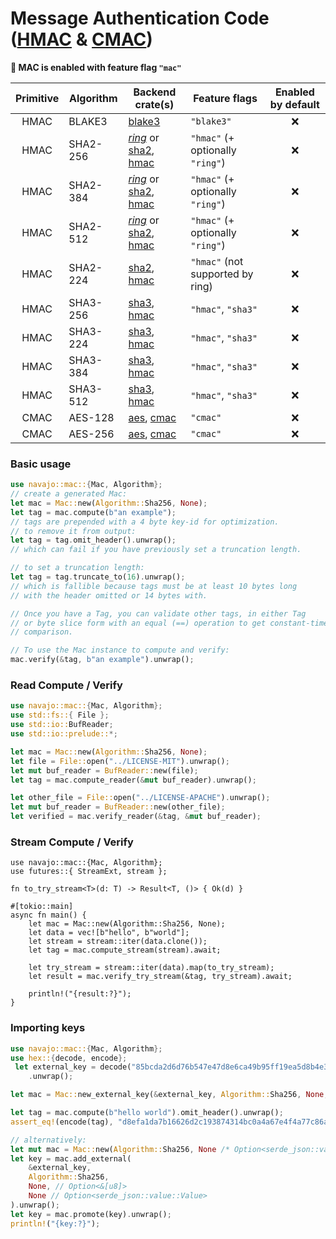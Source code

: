 # Message Authentication Code ([HMAC](https://www.rfc-editor.org/rfc/rfc2104) & [CMAC](https://www.rfc-editor.org/rfc/rfc4493))

**📌️ MAC is enabled with feature flag `"mac"`**

| Primitive | Algorithm | Backend crate(s)                                                                                                       | Feature flags                    | Enabled by default |
| :-------: | --------- | ---------------------------------------------------------------------------------------------------------------------- | -------------------------------- | :----------------: |
|   HMAC    | BLAKE3    | [blake3](https://crates.io/crates/blake3)                                                                              | `"blake3"`                       |        ❌️         |
|   HMAC    | SHA2-256  | [_ring_](https://crates.io/crates/hma) or [sha2](https://crates.io/crates/sha2), [hmac](https://crates.io/crates/hmac) | `"hmac"` (+ optionally `"ring"`) |        ❌️         |
|   HMAC    | SHA2-384  | [_ring_](https://crates.io/crates/hma) or [sha2](https://crates.io/crates/sha2), [hmac](https://crates.io/crates/hmac) | `"hmac"` (+ optionally `"ring"`) |        ❌️         |
|   HMAC    | SHA2-512  | [_ring_](https://crates.io/crates/hma) or [sha2](https://crates.io/crates/sha2), [hmac](https://crates.io/crates/hmac) | `"hmac"` (+ optionally `"ring"`) |        ❌️         |
|   HMAC    | SHA2-224  | [sha2](https://crates.io/crates/sha2), [hmac](https://crates.io/crates/hmac)                                           | `"hmac"` (not supported by ring) |        ❌️         |
|   HMAC    | SHA3-256  | [sha3](https://crates.io/crates/sha3), [hmac](https://crates.io/crates/hmac)                                           | `"hmac"`, `"sha3"`               |        ❌️         |
|   HMAC    | SHA3-224  | [sha3](https://crates.io/crates/sha3), [hmac](https://crates.io/crates/hmac)                                           | `"hmac"`, `"sha3"`               |        ❌️         |
|   HMAC    | SHA3-384  | [sha3](https://crates.io/crates/sha3), [hmac](https://crates.io/crates/hmac)                                           | `"hmac"`, `"sha3"`               |        ❌️         |
|   HMAC    | SHA3-512  | [sha3](https://crates.io/crates/sha3), [hmac](https://crates.io/crates/hmac)                                           | `"hmac"`, `"sha3"`               |        ❌️         |
|   CMAC    | AES-128   | [aes](https://crates.io/crates/aes), [cmac](https://crates.io/crates/cmac)                                             | `"cmac"`                         |        ❌️         |
|   CMAC    | AES-256   | [aes](https://crates.io/crates/aes), [cmac](https://crates.io/crates/cmac)                                             | `"cmac"`                         |        ❌️         |

### Basic usage

```rust
use navajo::mac::{Mac, Algorithm};
// create a generated Mac:
let mac = Mac::new(Algorithm::Sha256, None);
let tag = mac.compute(b"an example");
// tags are prepended with a 4 byte key-id for optimization.
// to remove it from output:
let tag = tag.omit_header().unwrap();
// which can fail if you have previously set a truncation length.

// to set a truncation length:
let tag = tag.truncate_to(16).unwrap();
// which is fallible because tags must be at least 10 bytes long
// with the header omitted or 14 bytes with.

// Once you have a Tag, you can validate other tags, in either Tag
// or byte slice form with an equal (==) operation to get constant-time
// comparison.

// To use the Mac instance to compute and verify:
mac.verify(&tag, b"an example").unwrap();
```

### Read Compute / Verify

```rust
use navajo::mac::{Mac, Algorithm};
use std::fs::{ File };
use std::io::BufReader;
use std::io::prelude::*;

let mac = Mac::new(Algorithm::Sha256, None);
let file = File::open("../LICENSE-MIT").unwrap();
let mut buf_reader = BufReader::new(file);
let tag = mac.compute_reader(&mut buf_reader).unwrap();

let other_file = File::open("../LICENSE-APACHE").unwrap();
let mut buf_reader = BufReader::new(other_file);
let verified = mac.verify_reader(&tag, &mut buf_reader);
```

### Stream Compute / Verify

```
use navajo::mac::{Mac, Algorithm};
use futures::{ StreamExt, stream };

fn to_try_stream<T>(d: T) -> Result<T, ()> { Ok(d) }

#[tokio::main]
async fn main() {
    let mac = Mac::new(Algorithm::Sha256, None);
    let data = vec![b"hello", b"world"];
    let stream = stream::iter(data.clone());
    let tag = mac.compute_stream(stream).await;

    let try_stream = stream::iter(data).map(to_try_stream);
    let result = mac.verify_try_stream(&tag, try_stream).await;

    println!("{result:?}");
}
```

### Importing keys

```rust
use navajo::mac::{Mac, Algorithm};
use hex::{decode, encode};
 let external_key = decode("85bcda2d6d76b547e47d8e6ca49b95ff19ea5d8b4e37569b72367d5aa0336d22")
    .unwrap();

let mac = Mac::new_external_key(&external_key, Algorithm::Sha256, None, None).unwrap();

let tag = mac.compute(b"hello world").omit_header().unwrap();
assert_eq!(encode(tag), "d8efa1da7b16626d2c193874314bc0a4a67e4f4a77c86a755947c8f82f55a82a");

// alternatively:
let mut mac = Mac::new(Algorithm::Sha256, None /* Option<serde_json::value::Value> */);
let key = mac.add_external(
    &external_key,
    Algorithm::Sha256,
    None, // Option<&[u8]>
    None // Option<serde_json::value::Value>
).unwrap();
let key = mac.promote(key).unwrap();
println!("{key:?}");
```
